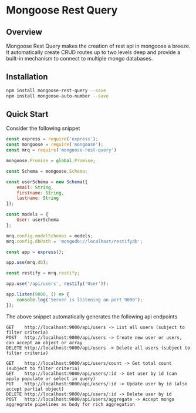 # Mongoose Rest Query

## Overview

Mongoose Rest Query makes the creation of rest api in mongoose a breeze. It automatically create CRUD routes up to two levels deep and provide a built-in mechanism to connect to multiple mongo databases.

## Installation

```sh
npm install mongoose-rest-query --save
npm install mongoose-auto-number --save
```

## Quick Start

Consider the following snippet

```js
const express = require('express');
const mongoose = require('mongoose');
const mrq = require('mongoose-rest-query')

mongoose.Promise = global.Promise;

const Schema = mongoose.Schema;

const userSchema = new Schema({
    email: String,
    firstname: String,
    lastname: String
});

const models = {
    User: userSchema
};

mrq.config.modelSchemas = models;
mrq.config.dbPath = 'mongodb://localhost/restifydb';

const app = express();

app.use(mrq.db);

const restify = mrq.restify;

app.use('/api/users', restify('User'));

app.listen(9000, () => {
    console.log('Server is listening on port 9000');
});
```

The above snippet automatically generates the following api endpoints

```
GET    http://localhost:9000/api/users -> List all users (subject to filter criteria) 
POST   http://localhost:9000/api/users -> Create new user or users, can accept an object or array
DELETE http://localhost:9000/api/users -> Delete all users (subject to filter criteria)

GET    http://localhost:9000/api/users/count -> Get total count (subject to filter criteria)
GET    http://localhost:9000/api/users/:id -> Get user by id (can apply populate or select in query)
PUT    http://localhost:9000/api/users/:id -> Update user by id (also accept partial object)
DELETE http://localhost:9000/api/users/:id -> Delete user by id
POST   http://localhost:9000/api/users/aggregate -> Accept mongo aggregrate pipelines as body for rich aggregation
```


